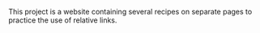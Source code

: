 This project is a website containing several recipes on separate pages to practice the use of 
relative links.
